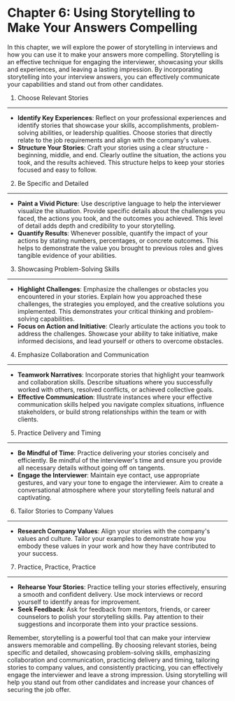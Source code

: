 Chapter 6: Using Storytelling to Make Your Answers Compelling
=============================================================

In this chapter, we will explore the power of storytelling in interviews and how you can use it to make your answers more compelling. Storytelling is an effective technique for engaging the interviewer, showcasing your skills and experiences, and leaving a lasting impression. By incorporating storytelling into your interview answers, you can effectively communicate your capabilities and stand out from other candidates.

1. Choose Relevant Stories
--------------------------

* **Identify Key Experiences**: Reflect on your professional experiences and identify stories that showcase your skills, accomplishments, problem-solving abilities, or leadership qualities. Choose stories that directly relate to the job requirements and align with the company's values.
* **Structure Your Stories**: Craft your stories using a clear structure - beginning, middle, and end. Clearly outline the situation, the actions you took, and the results achieved. This structure helps to keep your stories focused and easy to follow.

2. Be Specific and Detailed
---------------------------

* **Paint a Vivid Picture**: Use descriptive language to help the interviewer visualize the situation. Provide specific details about the challenges you faced, the actions you took, and the outcomes you achieved. This level of detail adds depth and credibility to your storytelling.
* **Quantify Results**: Whenever possible, quantify the impact of your actions by stating numbers, percentages, or concrete outcomes. This helps to demonstrate the value you brought to previous roles and gives tangible evidence of your abilities.

3. Showcasing Problem-Solving Skills
------------------------------------

* **Highlight Challenges**: Emphasize the challenges or obstacles you encountered in your stories. Explain how you approached these challenges, the strategies you employed, and the creative solutions you implemented. This demonstrates your critical thinking and problem-solving capabilities.
* **Focus on Action and Initiative**: Clearly articulate the actions you took to address the challenges. Showcase your ability to take initiative, make informed decisions, and lead yourself or others to overcome obstacles.

4. Emphasize Collaboration and Communication
--------------------------------------------

* **Teamwork Narratives**: Incorporate stories that highlight your teamwork and collaboration skills. Describe situations where you successfully worked with others, resolved conflicts, or achieved collective goals.
* **Effective Communication**: Illustrate instances where your effective communication skills helped you navigate complex situations, influence stakeholders, or build strong relationships within the team or with clients.

5. Practice Delivery and Timing
-------------------------------

* **Be Mindful of Time**: Practice delivering your stories concisely and efficiently. Be mindful of the interviewer's time and ensure you provide all necessary details without going off on tangents.
* **Engage the Interviewer**: Maintain eye contact, use appropriate gestures, and vary your tone to engage the interviewer. Aim to create a conversational atmosphere where your storytelling feels natural and captivating.

6. Tailor Stories to Company Values
-----------------------------------

* **Research Company Values**: Align your stories with the company's values and culture. Tailor your examples to demonstrate how you embody these values in your work and how they have contributed to your success.

7. Practice, Practice, Practice
-------------------------------

* **Rehearse Your Stories**: Practice telling your stories effectively, ensuring a smooth and confident delivery. Use mock interviews or record yourself to identify areas for improvement.
* **Seek Feedback**: Ask for feedback from mentors, friends, or career counselors to polish your storytelling skills. Pay attention to their suggestions and incorporate them into your practice sessions.

Remember, storytelling is a powerful tool that can make your interview answers memorable and compelling. By choosing relevant stories, being specific and detailed, showcasing problem-solving skills, emphasizing collaboration and communication, practicing delivery and timing, tailoring stories to company values, and consistently practicing, you can effectively engage the interviewer and leave a strong impression. Using storytelling will help you stand out from other candidates and increase your chances of securing the job offer.
